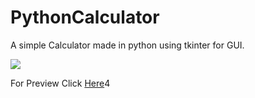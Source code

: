 # PythonCalculator
A simple Calculator made in python using tkinter for GUI.

<img src="https://telegra.ph/file/72f525b8ab4df8f117be1.jpg">

For Preview Click [Here](https://telegra.ph/file/d686ad342d9cbd2d953c8.mp)4
